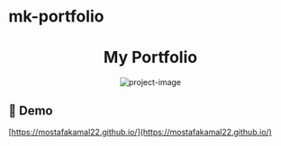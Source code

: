 # mk-portfolio

<h1 id="title" align="center">My Portfolio</h1>

<p align="center"><img src="https://socialify.git.ci/mostafakamal22/mk-portfolio/image?description=1&amp;language=1&amp;name=1&amp;owner=1&amp;stargazers=1&amp;theme=Auto" alt="project-image"></p>


<h2>🚀 Demo</h2>

[https://mostafakamal22.github.io/](https://mostafakamal22.github.io/)

